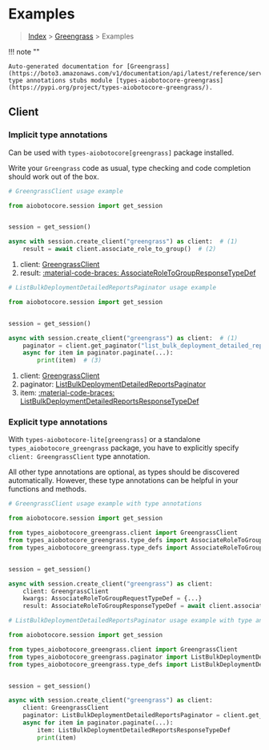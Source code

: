 # Examples

> [Index](../README.md) > [Greengrass](./README.md) > Examples

!!! note ""

    Auto-generated documentation for [Greengrass](https://boto3.amazonaws.com/v1/documentation/api/latest/reference/services/greengrass.html#greengrass)
    type annotations stubs module [types-aiobotocore-greengrass](https://pypi.org/project/types-aiobotocore-greengrass/).

## Client

### Implicit type annotations

Can be used with `types-aiobotocore[greengrass]` package installed.

Write your `Greengrass` code as usual,
type checking and code completion should work out of the box.



```python
# GreengrassClient usage example

from aiobotocore.session import get_session


session = get_session()

async with session.create_client("greengrass") as client:  # (1)
    result = await client.associate_role_to_group()  # (2)
```

1. client: [GreengrassClient](./client.md)
2. result: [:material-code-braces: AssociateRoleToGroupResponseTypeDef](./type_defs.md#associateroletogroupresponsetypedef) 



```python
# ListBulkDeploymentDetailedReportsPaginator usage example

from aiobotocore.session import get_session


session = get_session()

async with session.create_client("greengrass") as client:  # (1)
    paginator = client.get_paginator("list_bulk_deployment_detailed_reports")  # (2)
    async for item in paginator.paginate(...):
        print(item)  # (3)
```

1. client: [GreengrassClient](./client.md)
2. paginator: [ListBulkDeploymentDetailedReportsPaginator](./paginators.md#listbulkdeploymentdetailedreportspaginator)
3. item: [:material-code-braces: ListBulkDeploymentDetailedReportsResponseTypeDef](./type_defs.md#listbulkdeploymentdetailedreportsresponsetypedef) 




### Explicit type annotations

With `types-aiobotocore-lite[greengrass]`
or a standalone `types_aiobotocore_greengrass` package, you have to explicitly specify
`client: GreengrassClient` type annotation.

All other type annotations are optional, as types should be discovered automatically.
However, these type annotations can be helpful in your functions and methods.


```python
# GreengrassClient usage example with type annotations

from aiobotocore.session import get_session

from types_aiobotocore_greengrass.client import GreengrassClient
from types_aiobotocore_greengrass.type_defs import AssociateRoleToGroupResponseTypeDef
from types_aiobotocore_greengrass.type_defs import AssociateRoleToGroupRequestTypeDef


session = get_session()

async with session.create_client("greengrass") as client:
    client: GreengrassClient
    kwargs: AssociateRoleToGroupRequestTypeDef = {...}
    result: AssociateRoleToGroupResponseTypeDef = await client.associate_role_to_group(**kwargs)
```



```python
# ListBulkDeploymentDetailedReportsPaginator usage example with type annotations

from aiobotocore.session import get_session

from types_aiobotocore_greengrass.client import GreengrassClient
from types_aiobotocore_greengrass.paginator import ListBulkDeploymentDetailedReportsPaginator
from types_aiobotocore_greengrass.type_defs import ListBulkDeploymentDetailedReportsResponseTypeDef


session = get_session()

async with session.create_client("greengrass") as client:
    client: GreengrassClient
    paginator: ListBulkDeploymentDetailedReportsPaginator = client.get_paginator("list_bulk_deployment_detailed_reports")
    async for item in paginator.paginate(...):
        item: ListBulkDeploymentDetailedReportsResponseTypeDef
        print(item)
```


